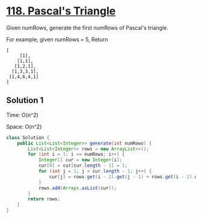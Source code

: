 # [118. Pascal's Triangle](https://leetcode.com/problems/pascals-triangle/description/)

Given numRows, generate the first numRows of Pascal's triangle.

For example, given numRows = 5,
Return

```
[
     [1],
    [1,1],
   [1,2,1],
  [1,3,3,1],
 [1,4,6,4,1]
]
```

## Solution 1

Time: O(n^2)

Space: O(n^2)

```java
class Solution {
    public List<List<Integer>> generate(int numRows) {
        List<List<Integer>> rows = new ArrayList<>();
        for (int i = 1; i <= numRows; i++) {
            Integer[] cur = new Integer[i];
            cur[0] = cur[cur.length - 1] = 1;
            for (int j = 1; j < cur.length - 1; j++) {
                cur[j] = rows.get(i - 2).get(j - 1) + rows.get(i - 2).get(j);
            }
            rows.add(Arrays.asList(cur));
        }
        return rows;
    }
}
```
